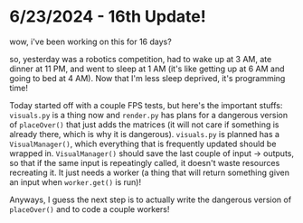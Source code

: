 # 6/23/2024 - 16th Update!

wow, i've been working on this for 16 days?

so, yesterday was a robotics competition, had to wake up at 3 AM, ate dinner at 11 PM, and went to sleep at 1 AM (it's like getting up at 6 AM and going to bed at 4 AM). Now that I'm less sleep deprived, it's programming time!

Today started off with a couple FPS tests, but here's the important stuffs: `visuals.py` is a thing now and `render.py` has plans for a dangerous version of `placeOver()` that just adds the matrices (it will not care if something is already there, which is why it is dangerous). `visuals.py` is planned has a `VisualManager()`, which everything that is frequently updated should be wrapped in. `VisualManager()` should save the last couple of input -> outputs, so that if the same input is repeatingly called, it doesn't waste resources recreating it. It just needs a worker (a thing that will return something given an input when `worker.get()` is run)!

Anyways, I guess the next step is to actually write the dangerous version of `placeOver()` and to code a couple workers!